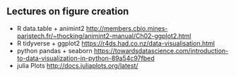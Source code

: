 ## Lectures on figure creation

* R data.table + animint2 http://members.cbio.mines-paristech.fr/~thocking/animint2-manual/Ch02-ggplot2.html
* R tidyverse + ggplot2 https://r4ds.had.co.nz/data-visualisation.html
* python pandas + seaborn https://towardsdatascience.com/introduction-to-data-visualization-in-python-89a54c97fbed
* julia Plots http://docs.juliaplots.org/latest/

